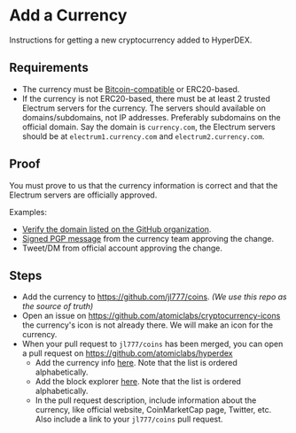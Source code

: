 # Add a Currency

Instructions for getting a new cryptocurrency added to HyperDEX.

## Requirements

- The currency must be [Bitcoin-compatible](https://docs.komodoplatform.com/barterDEX/get-listed-barterDEX.html) or ERC20-based.
- If the currency is not ERC20-based, there must be at least 2 trusted Electrum servers for the currency. The servers should available on domains/subdomains, not IP addresses. Preferably subdomains on the official domain. Say the domain is `currency.com`, the Electrum servers should be at `electrum1.currency.com` and `electrum2.currency.com`.

## Proof

You must prove to us that the currency information is correct and that the Electrum servers are officially approved.

Examples:

- [Verify the domain listed on the GitHub organization](https://help.github.com/articles/verifying-your-organization-s-domain/).
- [Signed PGP message](https://keybase.io/hyperdex) from the currency team approving the change.
- Tweet/DM from official account approving the change.

## Steps

- Add the currency to https://github.com/jl777/coins. *(We use this repo as the source of truth)*
- Open an issue on https://github.com/atomiclabs/cryptocurrency-icons the currency's icon is not already there. We will make an icon for the currency.
- When your pull request to `jl777/coins` has been merged, you can open a pull request on https://github.com/atomiclabs/hyperdex
	- Add the currency info [here](https://github.com/atomiclabs/hyperdex/blob/master/app/marketmaker/supported-currencies.js). Note that the list is ordered alphabetically.
	- Add the block explorer [here](https://github.com/atomiclabs/hyperdex/blob/master/app/renderer/block-explorer.js). Note that the list is ordered alphabetically.
	- In the pull request description, include information about the currency, like official website, CoinMarketCap page, Twitter, etc. Also include a link to your `jl777/coins` pull request.
